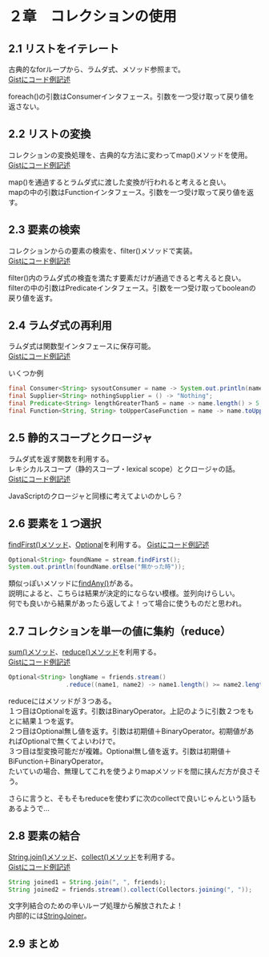 # ２章　コレクションの使用

## 2.1 リストをイテレート
古典的なforループから、ラムダ式、メソッド参照まで。<br>
[Gistにコード例記述](https://gist.github.com/tksy/b1ff68427228ea303e37)

foreach()の引数はConsumerインタフェース。引数を一つ受け取って戻り値を返さない。

## 2.2 リストの変換
コレクションの変換処理を、古典的な方法に変わってmap()メソッドを使用。<br>
[Gistにコード例記述](https://gist.github.com/tksy/7db0545f6387a748eb5f)

map()を通過するとラムダ式に渡した変換が行われると考えると良い。<br>
mapの中の引数はFunctionインタフェース。引数を一つ受け取って戻り値を返す。

## 2.3 要素の検索
コレクションからの要素の検索を、filter()メソッドで実装。<br>
[Gistにコード例記述](https://gist.github.com/tksy/0f485932249ac9c12228)

filter()内のラムダ式の検査を満たす要素だけが通過できると考えると良い。<br>
filterの中の引数はPredicateインタフェース。引数を一つ受け取ってbooleanの戻り値を返す。

## 2.4 ラムダ式の再利用
ラムダ式は関数型インタフェースに保存可能。<br>
[Gistにコード例記述](https://gist.github.com/tksy/0e633b6d85d543621301)

いくつか例
```Java
final Consumer<String> sysoutConsumer = name -> System.out.println(name);
final Supplier<String> nothingSupplier = () -> "Nothing";
final Predicate<String> lengthGreaterThan5 = name -> name.length() > 5;
final Function<String, String> toUpperCaseFunction = name -> name.toUpperCase();
```

## 2.5 静的スコープとクロージャ
ラムダ式を返す関数を利用する。<br>
レキシカルスコープ（静的スコープ・lexical scope）とクロージャの話。<br>
[Gistにコード例記述](https://gist.github.com/tksy/184c5f75570e9d99093d)

JavaScriptのクロージャと同様に考えてよいのかしら？

## 2.6 要素を１つ選択
[findFirst()メソッド](http://docs.oracle.com/javase/jp/8/docs/api/java/util/stream/Stream.html#findFirst--)、[Optional](http://docs.oracle.com/javase/jp/8/docs/api/java/util/Optional.html)を利用する。
[Gistにコード例記述](https://gist.github.com/tksy/4e97276c6e1cfd55eba7)

```Java
Optional<String> foundName = stream.findFirst();
System.out.println(foundName.orElse("無かった時"));
```

類似っぽいメソッドに[findAny()](http://docs.oracle.com/javase/jp/8/docs/api/java/util/stream/Stream.html#findAny--)がある。<br>
説明によると、こちらは結果が決定的にならない模様。並列向けらしい。<br>何でも良いから結果があったら返してよ！って場合に使うものだと思われ。

## 2.7 コレクションを単一の値に集約（reduce）
[sum()メソッド](http://docs.oracle.com/javase/jp/8/docs/api/java/util/stream/IntStream.html#sum--)、[reduce()メソッド](http://docs.oracle.com/javase/jp/8/docs/api/java/util/stream/Stream.html#reduce-java.util.function.BinaryOperator-)を利用する。<br>
[Gistにコード例記述](https://gist.github.com/tksy/9344c87af83c4dc8beb9)

```Java
Optional<String> longName = friends.stream()
                .reduce((name1, name2) -> name1.length() >= name2.length() ? name1 : name2);
```

reduceにはメソッドが３つある。<br>
１つ目はOptionalを返す。引数はBinaryOperator。上記のように引数２つをもとに結果１つを返す。<br>
２つ目はOptional無し値を返す。引数は初期値＋BinaryOperator。初期値があればOptionalで無くてよいわけで。<br>
３つ目は型変換可能だが複雑。Optional無し値を返す。引数は初期値＋BiFunction＋BinaryOperator。<br>
たいていの場合、無理してこれを使うよりmapメソッドを間に挟んだ方が良さそう。

さらに言うと、そもそもreduceを使わずに次のcollectで良いじゃんという話もあるようで…

## 2.8 要素の結合
[String.join()メソッド](http://docs.oracle.com/javase/jp/8/docs/api/java/lang/String.html#join-java.lang.CharSequence-java.lang.CharSequence...-)、[collect()メソッド](http://docs.oracle.com/javase/jp/8/docs/api/java/util/stream/Stream.html#collect-java.util.stream.Collector-)を利用する。<br>
[Gistにコード例記述](https://gist.github.com/tksy/5621f25fd7bb9dd750b9)

```Java
String joined1 = String.join(", ", friends);
String joined2 = friends.stream().collect(Collectors.joining(", "));
```

文字列結合のための辛いループ処理から解放されたよ！<br>
内部的には[StringJoiner](http://docs.oracle.com/javase/jp/8/docs/api/java/util/StringJoiner.html)。

## 2.9 まとめ




